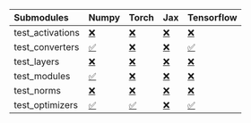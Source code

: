 | Submodules       | Numpy                                                                                                                           | Torch                                                                                                                           | Jax                                                                                                                             | Tensorflow                                                                                                                      |
|:-----------------|:--------------------------------------------------------------------------------------------------------------------------------|:--------------------------------------------------------------------------------------------------------------------------------|:--------------------------------------------------------------------------------------------------------------------------------|:--------------------------------------------------------------------------------------------------------------------------------|
| test_activations | <a href="https://github.com/unifyai/ivy/runs/7964650233?check_suite_focus=true" rel="noopener noreferrer" target="_blank">❌</a> | <a href="https://github.com/unifyai/ivy/runs/7964650508?check_suite_focus=true" rel="noopener noreferrer" target="_blank">❌</a> | <a href="https://github.com/unifyai/ivy/runs/7964650785?check_suite_focus=true" rel="noopener noreferrer" target="_blank">❌</a> | <a href="https://github.com/unifyai/ivy/runs/7964651032?check_suite_focus=true" rel="noopener noreferrer" target="_blank">❌</a> |
| test_converters  | <a href="https://github.com/unifyai/ivy/runs/7964650288?check_suite_focus=true" rel="noopener noreferrer" target="_blank">✅</a> | <a href="https://github.com/unifyai/ivy/runs/7964650560?check_suite_focus=true" rel="noopener noreferrer" target="_blank">❌</a> | <a href="https://github.com/unifyai/ivy/runs/7964650826?check_suite_focus=true" rel="noopener noreferrer" target="_blank">❌</a> | <a href="https://github.com/unifyai/ivy/runs/7964651076?check_suite_focus=true" rel="noopener noreferrer" target="_blank">✅</a> |
| test_layers      | <a href="https://github.com/unifyai/ivy/runs/7964650334?check_suite_focus=true" rel="noopener noreferrer" target="_blank">❌</a> | <a href="https://github.com/unifyai/ivy/runs/7964650622?check_suite_focus=true" rel="noopener noreferrer" target="_blank">❌</a> | <a href="https://github.com/unifyai/ivy/runs/7964650872?check_suite_focus=true" rel="noopener noreferrer" target="_blank">❌</a> | <a href="https://github.com/unifyai/ivy/runs/7964651136?check_suite_focus=true" rel="noopener noreferrer" target="_blank">❌</a> |
| test_modules     | <a href="https://github.com/unifyai/ivy/runs/7964650372?check_suite_focus=true" rel="noopener noreferrer" target="_blank">✅</a> | <a href="https://github.com/unifyai/ivy/runs/7964650656?check_suite_focus=true" rel="noopener noreferrer" target="_blank">❌</a> | <a href="https://github.com/unifyai/ivy/runs/7964650901?check_suite_focus=true" rel="noopener noreferrer" target="_blank">❌</a> | <a href="https://github.com/unifyai/ivy/runs/7964651205?check_suite_focus=true" rel="noopener noreferrer" target="_blank">❌</a> |
| test_norms       | <a href="https://github.com/unifyai/ivy/runs/7964650417?check_suite_focus=true" rel="noopener noreferrer" target="_blank">❌</a> | <a href="https://github.com/unifyai/ivy/runs/7964650695?check_suite_focus=true" rel="noopener noreferrer" target="_blank">❌</a> | <a href="https://github.com/unifyai/ivy/runs/7964650955?check_suite_focus=true" rel="noopener noreferrer" target="_blank">❌</a> | <a href="https://github.com/unifyai/ivy/runs/7964651304?check_suite_focus=true" rel="noopener noreferrer" target="_blank">❌</a> |
| test_optimizers  | <a href="https://github.com/unifyai/ivy/runs/7964650462?check_suite_focus=true" rel="noopener noreferrer" target="_blank">✅</a> | <a href="https://github.com/unifyai/ivy/runs/7964650745?check_suite_focus=true" rel="noopener noreferrer" target="_blank">✅</a> | <a href="https://github.com/unifyai/ivy/runs/7964650997?check_suite_focus=true" rel="noopener noreferrer" target="_blank">❌</a> | <a href="https://github.com/unifyai/ivy/runs/7964651358?check_suite_focus=true" rel="noopener noreferrer" target="_blank">✅</a> |